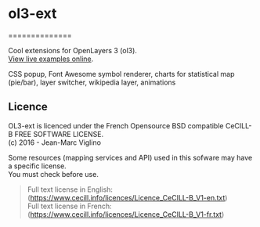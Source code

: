 # ol3-ext
==============

Cool extensions for OpenLayers 3 (ol3).  
[View live examples online](https://viglino.github.io/ol3-ext/).

CSS popup, 
Font Awesome symbol renderer, 
charts for statistical map (pie/bar), 
layer switcher,
wikipedia layer, 
animations

## Licence

OL3-ext is licenced under the French Opensource BSD compatible CeCILL-B FREE SOFTWARE LICENSE.  
 (c) 2016 - Jean-Marc Viglino

Some resources (mapping services and API) used in this sofware may have a specific license.  
You must check before use.

> Full text license in English: (https://www.cecill.info/licences/Licence_CeCILL-B_V1-en.txt)  
> Full text license in French: (https://www.cecill.info/licences/Licence_CeCILL-B_V1-fr.txt)
